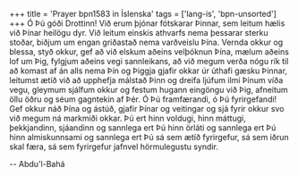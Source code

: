 +++
title = 'Prayer bpn1583 in Íslenska'
tags = ['lang-is', 'bpn-unsorted']
+++
Ó Þú góði Drottinn! Við erum þjónar fót­skarar Þinnar, sem leitum hælis við Þínar heilögu dyr. Við leitum einskis athvarfs nema þessarar sterku stoðar, biðjum um engan griðastað nema varð­veislu Þína. Vernda okkur og blessa, styð okk­ur, gef að við elskum aðeins velþóknun Þína, mælum aðeins lof um Þig, fylgjum aðeins vegi sannleikans, að við megum verða nógu rík til að komast af án alls nema Þín og Þiggja gjafir okkar úr úthafi gæsku Þinnar, leitumst ætíð við að upphefja málstað Þinn og dreifa ljúfum ilmi Þínum víða vegu, gleymum sjálfum okkur og festum hugann eingöngu við Þig, afneitum öllu öðru og séum gagntekin af Þér.
Ó Þú framfærandi, ó Þú fyrirgefandi! Gef okkur náð Þína og ástúð, gjafir Þínar og veitingar og sjá fyrir okkur svo við megum ná markmiði okkar. Þú ert hinn voldugi, hinn máttugi, þekkjandinn, sjá­andinn og sannlega ert Þú hinn örláti og sann­lega ert Þú hinn almiskunnsami og sannlega ert Þú sá sem ætíð fyrirgefur, sá sem iðrun skal færa, sá sem fyrir­gefur jafnvel hörmulegustu syndir.

-- Abdu'l-Bahá
